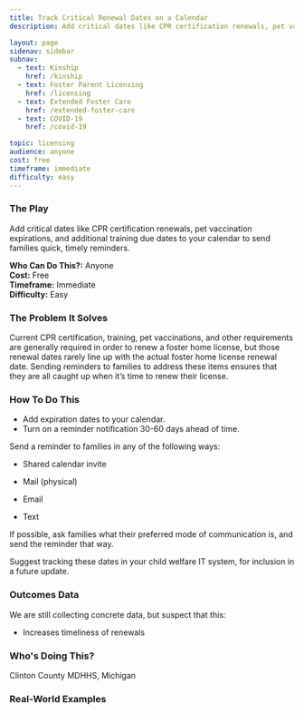 ```yaml
---
title: Track Critical Renewal Dates on a Calendar
description: Add critical dates like CPR certification renewals, pet vaccination expirations, and additional training due dates to your calendar to send families quick, timely reminders.

layout: page
sidenav: sidebar
subnav:
  - text: Kinship
    href: /kinship
  - text: Foster Parent Licensing
    href: /licensing
  - text: Extended Foster Care
    href: /extended-foster-care
  - text: COVID-19
    href: /covid-19

topic: licensing
audience: anyone
cost: free
timeframe: immediate
difficulty: easy
---
```



### The Play

Add critical dates like CPR certification renewals, pet vaccination expirations, and additional training due dates to your calendar to send families quick, timely reminders.

**Who Can Do This?:**
Anyone<br />
**Cost:**
Free<br />
**Timeframe:**
Immediate<br />
**Difficulty:**
Easy<br />

### The Problem It Solves

Current CPR certification, training, pet vaccinations, and other requirements are generally required in order to renew a foster home license, but those renewal dates rarely line up with the actual foster home license renewal date. Sending reminders to families to address these items ensures that they are all caught up when it’s time to renew their license.

### How To Do This

* Add expiration dates to your calendar. 
* Turn on  a reminder notification 30-60 days ahead of time.

Send a reminder to families in any of the following ways: 
 
* Shared calendar invite

* Mail (physical)

* Email 

* Text

If possible, ask families what their preferred mode of communication is, and send the reminder that way. 

Suggest tracking these dates in your child welfare IT system, for inclusion in a future update.

### Outcomes Data

We are still collecting concrete data, but suspect that this:

* Increases timeliness of renewals

### Who's Doing This?

Clinton County MDHHS, Michigan

### Real-World Examples